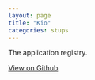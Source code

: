 ```yaml
---
layout: page
title: "Kio"
categories: stups
---
```


The application registry.

[View on Github](https://github.com/zalando-stups/kio)